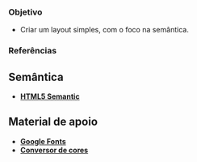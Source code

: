 
### Objetivo ###

- Criar um layout simples, com o foco na semântica.


### Referências

## Semântica

- [**HTML5 Semantic**](https://www.w3schools.com/html/html5_semantic_elements.asp)

## Material de apoio

- [**Google Fonts**](https://fonts.google.com/)
- [**Conversor de cores**](https://www.peko-step.com/pt/tool/tfcolor.html)
